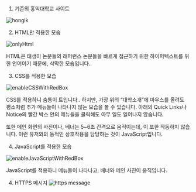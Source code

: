 1. 기존의 홍익대학교 사이트

![hongik](https://user-images.githubusercontent.com/71186266/191036934-ce4e8d3d-640a-472e-bfe8-b7f134c2ff60.png)

2. HTML만 적용한 모습

![onlyHtml](https://user-images.githubusercontent.com/71186266/191035862-ec71bc22-11a4-4856-822e-7f35e5e9bbc4.png)

HTML은 태생이 논문들의 래퍼런스 논문들을 빠르게 접근하기 위한 하이퍼텍스트를 위한 언어이기 때문에, 삭막한 모습입니다..

3. CSS를 적용한 모습

![enableCSSWithRedBox](https://user-images.githubusercontent.com/71186266/191035846-1fb743a5-983c-424e-b333-0874ee4d87f9.png)

CSS를 적용하니 숨통이 트입니다..
하지만, 가장 위의 “대학소개”에 마우스를 올려도 평소처럼 추가 메뉴들이 나타나지 않는 모습을 볼 수 있습니다. 아래의 Quick Links나 Notice의 빨간 박스 안의 메뉴들을 클릭해도 아무 일도 일어나지 않습니다.

또한 메인 화면의 사진이나, 베너는 5~6초 간격으로 움직이는데, 이 또한 작동하지 않습니다. 이런 유저와의 동적인 상호작용을 담당하는 것이 JavaScript입니다.

4. JavaScript를 적용한 모습

![enableJavaScriptWithRedBox](https://user-images.githubusercontent.com/71186266/191035855-0bfdf252-2ef0-4b73-bc26-2510c4e48390.png)

JavaScript를 적용하니 메뉴들이 나타나고, 배너와 메인 사진이 움직입니다.

4. HTTPS 메시지
![https message](https://user-images.githubusercontent.com/71186266/191035860-970c07d1-3a98-4876-a722-d68102339a96.png)
